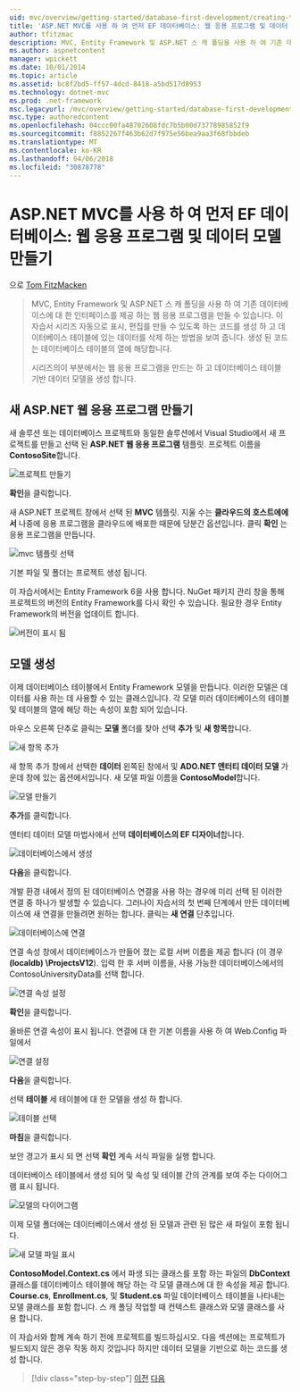 ```yaml
---
uid: mvc/overview/getting-started/database-first-development/creating-the-web-application
title: 'ASP.NET MVC를 사용 하 여 먼저 EF 데이터베이스: 웹 응용 프로그램 및 데이터 모델 만들기 | Microsoft Docs'
author: tfitzmac
description: MVC, Entity Framework 및 ASP.NET 스 캐 폴딩을 사용 하 여 기존 데이터베이스에 대 한 인터페이스를 제공 하는 웹 응용 프로그램을 만들 수 있습니다. 이 자습서 seri 중...
ms.author: aspnetcontent
manager: wpickett
ms.date: 10/01/2014
ms.topic: article
ms.assetid: bc8f2bd5-ff57-4dcd-8418-a5bd517d8953
ms.technology: dotnet-mvc
ms.prod: .net-framework
msc.legacyurl: /mvc/overview/getting-started/database-first-development/creating-the-web-application
msc.type: authoredcontent
ms.openlocfilehash: 04ccc00fa48702608fdc7b5b00d73778985852f9
ms.sourcegitcommit: f8852267f463b62d7f975e56bea9aa3f68fbbdeb
ms.translationtype: MT
ms.contentlocale: ko-KR
ms.lasthandoff: 04/06/2018
ms.locfileid: "30878778"
---
```

<a name="ef-database-first-with-aspnet-mvc-creating-the-web-application-and-data-models"></a>ASP.NET MVC를 사용 하 여 먼저 EF 데이터베이스: 웹 응용 프로그램 및 데이터 모델 만들기
====================
으로 [Tom FitzMacken](https://github.com/tfitzmac)

> MVC, Entity Framework 및 ASP.NET 스 캐 폴딩을 사용 하 여 기존 데이터베이스에 대 한 인터페이스를 제공 하는 웹 응용 프로그램을 만들 수 있습니다. 이 자습서 시리즈 자동으로 표시, 편집를 만들 수 있도록 하는 코드를 생성 하 고 데이터베이스 테이블에 있는 데이터를 삭제 하는 방법을 보여 줍니다. 생성 된 코드는 데이터베이스 테이블의 열에 해당합니다.
> 
> 시리즈의이 부분에서는 웹 응용 프로그램을 만드는 하 고 데이터베이스 테이블 기반 데이터 모델을 생성 합니다.


## <a name="create-a-new-aspnet-web-application"></a>새 ASP.NET 웹 응용 프로그램 만들기

새 솔루션 또는 데이터베이스 프로젝트와 동일한 솔루션에서 Visual Studio에서 새 프로젝트를 만들고 선택 된 **ASP.NET 웹 응용 프로그램** 템플릿. 프로젝트 이름을 **ContosoSite**합니다.

![프로젝트 만들기](creating-the-web-application/_static/image1.png)

**확인**을 클릭합니다.

새 ASP.NET 프로젝트 창에서 선택 된 **MVC** 템플릿. 지울 수는 **클라우드의 호스트에에서** 나중에 응용 프로그램을 클라우드에 배포한 때문에 당분간 옵션입니다. 클릭 **확인** 는 응용 프로그램을 만듭니다.

![mvc 템플릿 선택](creating-the-web-application/_static/image2.png)

기본 파일 및 폴더는 프로젝트 생성 됩니다.

이 자습서에서는 Entity Framework 6을 사용 합니다. NuGet 패키지 관리 창을 통해 프로젝트의 버전의 Entity Framework를 다시 확인 수 있습니다. 필요한 경우 Entity Framework의 버전을 업데이트 합니다.

![버전이 표시 됨](creating-the-web-application/_static/image3.png)

## <a name="generate-the-models"></a>모델 생성

이제 데이터베이스 테이블에서 Entity Framework 모델을 만듭니다. 이러한 모델은 데이터를 사용 하는 데 사용할 수 있는 클래스입니다. 각 모델 미러 데이터베이스의 테이블 및 테이블의 열에 해당 하는 속성이 포함 되어 있습니다.

마우스 오른쪽 단추로 클릭는 **모델** 폴더를 찾아 선택 **추가** 및 **새 항목**합니다.

![새 항목 추가](creating-the-web-application/_static/image4.png)

새 항목 추가 창에서 선택한 **데이터** 왼쪽된 창에서 및 **ADO.NET 엔터티 데이터 모델** 가운데 창에 있는 옵션에서입니다. 새 모델 파일 이름을 **ContosoModel**합니다.

![모델 만들기](creating-the-web-application/_static/image5.png)

**추가**를 클릭합니다.

엔터티 데이터 모델 마법사에서 선택 **데이터베이스의 EF 디자이너**합니다.

![데이터베이스에서 생성](creating-the-web-application/_static/image6.png)

**다음**을 클릭합니다.

개발 환경 내에서 정의 된 데이터베이스 연결을 사용 하는 경우에 미리 선택 된 이러한 연결 중 하나가 발생할 수 있습니다. 그러나이 자습서의 첫 번째 단계에서 만든 데이터베이스에 새 연결을 만들려면 원하는 합니다. 클릭는 **새 연결** 단추입니다.

![데이터베이스에 연결](creating-the-web-application/_static/image7.png)

연결 속성 창에서 데이터베이스가 만들어 졌는 로컬 서버 이름을 제공 합니다 (이 경우 **(localdb) \ProjectsV12**). 입력 한 후 서버 이름을, 사용 가능한 데이터베이스에서의 ContosoUniversityData를 선택 합니다.

![연결 속성 설정](creating-the-web-application/_static/image8.png)

**확인**을 클릭합니다.

올바른 연결 속성이 표시 됩니다. 연결에 대 한 기본 이름을 사용 하 여 Web.Config 파일에서

![연결 설정](creating-the-web-application/_static/image9.png)

**다음**을 클릭합니다.

선택 **테이블** 세 테이블에 대 한 모델을 생성 하 합니다.

![테이블 선택](creating-the-web-application/_static/image10.png)

**마침**을 클릭합니다.

보안 경고가 표시 되 면 선택 **확인** 계속 서식 파일을 실행 합니다.

데이터베이스 테이블에서 생성 되어 및 속성 및 테이블 간의 관계를 보여 주는 다이어그램 표시 됩니다.

![모델의 다이어그램](creating-the-web-application/_static/image11.png)

이제 모델 폴더에는 데이터베이스에서 생성 된 모델과 관련 된 많은 새 파일이 포함 됩니다.

![새 모델 파일 표시](creating-the-web-application/_static/image12.png)

**ContosoModel.Context.cs** 에서 파생 되는 클래스를 포함 하는 파일의 **DbContext** 클래스를 데이터베이스 테이블에 해당 하는 각 모델 클래스에 대 한 속성을 제공 합니다. **Course.cs**, **Enrollment.cs**, 및 **Student.cs** 파일 데이터베이스 테이블을 나타내는 모델 클래스를 포함 합니다. 스 캐 폴딩 작업할 때 컨텍스트 클래스와 모델 클래스를 사용 합니다.

이 자습서와 함께 계속 하기 전에 프로젝트를 빌드하십시오. 다음 섹션에는 프로젝트가 빌드되지 않은 경우 작동 하지 것입니다 하지만 데이터 모델을 기반으로 하는 코드를 생성 합니다.

> [!div class="step-by-step"]
> [이전](setting-up-database.md)
> [다음](generating-views.md)

